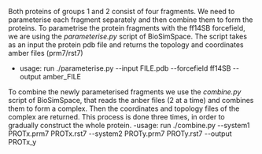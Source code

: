 Both proteins of groups 1 and 2 consist of four fragments. We need to parameterise each fragment separately and then combine them to form the proteins. 
To parametrise the protein fragments with the ff14SB forcefield, we are using the *parameterise.py* script of BioSimSpace. 
The script takes as an input the protein pdb file and returns the topology and coordinates amber files (prm7/rst7)
- usage: 
run ./parameterise.py --input FILE.pdb --forcefield ff14SB --output amber_FILE

To combine the newly parameterised fragments we use the *combine.py* script of BioSimSpace, that reads the anber files (2 at a time) 
and combines them to form a complex. Then the coordinates and topology files of the complex are returned. This process is done three times, in order to 
gradually construct the whole protein.
-usage: 
run  ./combine.py --system1 PROTx.prm7 PROTx.rst7 --system2 PROTy.prm7 PROTy.rst7 --output PROTx_y
